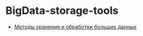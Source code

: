 # BigData-storage-tools

- [Методы хранения и обработки больших данных](https://github.com/Bashashkin/BigData-storage-tools/blob/main/%D0%91%D0%B0%D1%88%D0%B0%D1%88%D0%BA%D0%B8%D0%BD%D0%90%D0%9C_%D0%BB%D0%B0%D0%B11.pdf)

